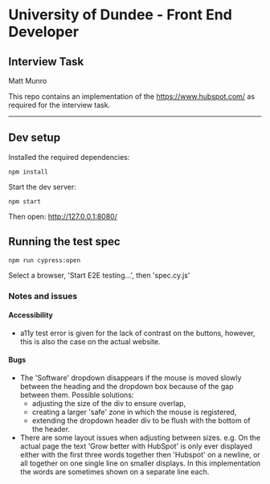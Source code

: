 # University of Dundee - Front End Developer 
## Interview Task

Matt Munro 

This repo contains an implementation of the https://www.hubspot.com/ as required for the interview task. 

---


## Dev setup
Installed the required dependencies: 

```
npm install
```

Start the dev server: 
```
npm start
```

Then open: http://127.0.0.1:8080/

## Running the test spec
```
npm run cypress:open
```
Select a browser, 'Start E2E testing...', then 'spec.cy.js'

### Notes and issues
#### Accessibility 
- a11y test error is given for the lack of contrast on the buttons, however, this is also the case on the actual website.

#### Bugs
- The 'Software' dropdown disappears if the mouse is moved slowly between the heading and the dropdown box because of the gap between them. Possible solutions: 
  - adjusting the size of the div to ensure overlap, 
  - creating a larger 'safe' zone in which the mouse is registered, 
  - extending the dropdown header div to be flush with the bottom of the header. 
- There are some layout issues when adjusting between sizes. e.g. On the actual page the text 'Grow better with HubSpot' is only ever displayed either with the first three words together then 'Hubspot' on a newline, or all together on one single line on smaller displays. In this implementation the words are sometimes shown on a separate line each. 


